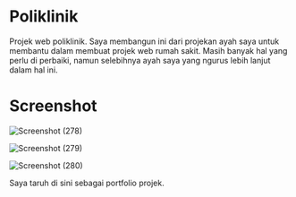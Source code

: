 # Poliklinik
Projek web poliklinik. Saya membangun ini dari projekan ayah saya untuk membantu dalam membuat projek web rumah sakit. Masih banyak hal yang perlu di perbaiki, namun selebihnya ayah saya yang ngurus lebih lanjut dalam hal ini.

# Screenshot
![Screenshot (278)](https://user-images.githubusercontent.com/83481679/214211951-1784bbe0-45ff-4970-a39d-eeb0f0140864.png)

![Screenshot (279)](https://user-images.githubusercontent.com/83481679/214211953-3ec5d27e-8641-4a60-9d7a-fd0aeb2cb95b.png)

![Screenshot (280)](https://user-images.githubusercontent.com/83481679/214211956-e56d931b-f372-460b-8ea4-e41947a0244d.png)

Saya taruh di sini sebagai portfolio projek.
